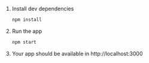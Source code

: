 1. Install dev dependencies
   ```sh
   npm install
   ```
2. Run the app
   ```sh
   npm start
   ```
3. Your app should be available in http://localhost:3000
